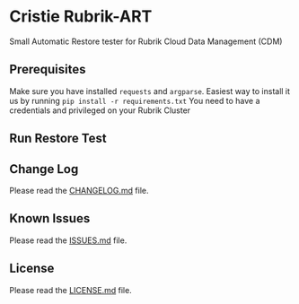 # Cristie Rubrik-ART
Small Automatic Restore tester for Rubrik Cloud Data Management (CDM)

## Prerequisites
Make sure you have installed `requests` and `argparse`.
Easiest way to install it us by running `pip install -r requirements.txt`
You need to have a credentials and privileged on your Rubrik Cluster

## Run Restore Test


## Change Log
Please read the [CHANGELOG.md](https://github.com/CristieNordic/Rubrik-ART/blob/main/CHANGELOG.md) file.

## Known Issues
Please read the [ISSUES.md](https://github.com/CristieNordic/Rubrik-ART/blob/main/ISSUES.md) file.

## License
Please read the [LICENSE.md](https://github.com/CristieNordic/Rubrik-ART/blob/main/LICENSE.md) file.
